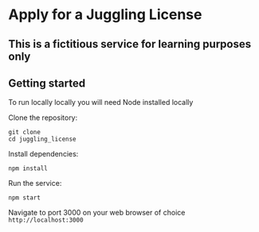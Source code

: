 # Apply for a Juggling License

## This is a fictitious service for learning purposes only

## Getting started

To run locally locally you will need Node installed locally

Clone the repository:
```
git clone 
cd juggling_license
```

Install dependencies:
```
npm install
```

Run the service:
```
npm start
```

Navigate to port 3000 on your web browser of choice `http://localhost:3000`